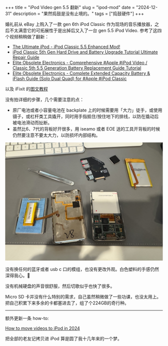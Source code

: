 +++
title = "iPod Video gen 5.5 翻新"
slug = "ipod-mod"
date = "2024-12-31"
description = "果然捣鼓是没有止境的。"
tags = ["捣鼓硬件"]
+++

婚礼前从 eBay 上购入了一款 gen 6th iPod Classic 作为现场的音乐播放器，之后不太满意它的可拓展性于是出掉后又入了一台 gen 5.5 iPod Video. 参考了这四个视频稍稍做了翻新：

- [The Ultimate iPod - iPod Classic 5.5 Enhanced Mod!](https://www.youtube.com/watch?v=w8XPPgkzojc)
- [iPod Classic 5th Gen Hard Drive and Battery Upgrade Tutorial Ultimate Repair Guide](https://www.youtube.com/watch?v=dLeo-DTlz9w)
- [Elite Obsolete Electronics - Comprehensive #Apple #iPod Video / Classic 5th 5.5 Generation Battery Replacement Guide Tutorial](https://www.youtube.com/watch?v=EV7TMA0HKgw)
- [Elite Obsolete Electronics - Complete Extended Capacity Battery & iFlash Guide (Solo Dual Quad) for #Apple #iPod Classic](https://www.youtube.com/watch?v=K9m0tfSus14)

以及 iFixit 的[图文教程](https://www.ifixit.com/Device/iPod_5th_Generation_%28Video%29)

没有拍详细的步骤，几个需要注意的点：

- 原厂电池或者小容量电池在 backplate 上的时候需要用「大力」徒手，或使用镊子，或杠杆类工具撬开，同时用手指抵住/按住地下的排线，以防在撬动后被电池滑动而扯断。
- 虽然比6、7代的背板好开很多，用 iseamo 或者 EOE 送的工具开背板的时候仍然要注意不要太大力，以防损坏内部结构。

![2024-12-31-ipod-mod](https://raw.githubusercontent.com/rexarski/oss/main/2024-12-31-ipod-mod.jpg)

没有换任何的蓝牙或者 usb c 口的模组，也没有更改外观。白色塑料的手感仍然深得我心。🤍

没有机械硬盘的声音很舒服，然后切歌似乎也快了很多。

Micro SD 卡并没有什么特别的需求，自己虽然稍微做了一些功课，也没太用上。把自己积累下来多余的卡都塞进去了，组了个224GB的奇行种。

***

额外更新一条 how-to:

[How to move videos to iPod in 2024](https://www.reddit.com/r/ipod/comments/1bome3j/i_finally_figured_how_to_add_videos_on_my_ipod/)

把全部的老友记拷贝进 iPod 算是圆了我十几年来的一个梦。
